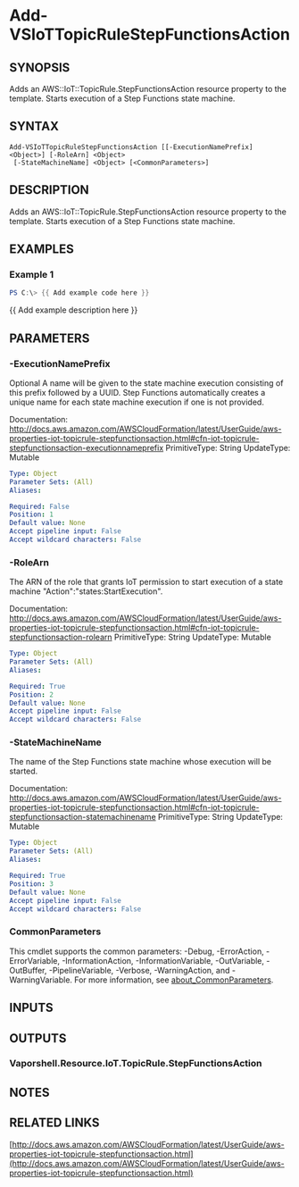 # Add-VSIoTTopicRuleStepFunctionsAction

## SYNOPSIS
Adds an AWS::IoT::TopicRule.StepFunctionsAction resource property to the template.
Starts execution of a Step Functions state machine.

## SYNTAX

```
Add-VSIoTTopicRuleStepFunctionsAction [[-ExecutionNamePrefix] <Object>] [-RoleArn] <Object>
 [-StateMachineName] <Object> [<CommonParameters>]
```

## DESCRIPTION
Adds an AWS::IoT::TopicRule.StepFunctionsAction resource property to the template.
Starts execution of a Step Functions state machine.

## EXAMPLES

### Example 1
```powershell
PS C:\> {{ Add example code here }}
```

{{ Add example description here }}

## PARAMETERS

### -ExecutionNamePrefix
Optional A name will be given to the state machine execution consisting of this prefix followed by a UUID.
Step Functions automatically creates a unique name for each state machine execution if one is not provided.

Documentation: http://docs.aws.amazon.com/AWSCloudFormation/latest/UserGuide/aws-properties-iot-topicrule-stepfunctionsaction.html#cfn-iot-topicrule-stepfunctionsaction-executionnameprefix
PrimitiveType: String
UpdateType: Mutable

```yaml
Type: Object
Parameter Sets: (All)
Aliases:

Required: False
Position: 1
Default value: None
Accept pipeline input: False
Accept wildcard characters: False
```

### -RoleArn
The ARN of the role that grants IoT permission to start execution of a state machine "Action":"states:StartExecution".

Documentation: http://docs.aws.amazon.com/AWSCloudFormation/latest/UserGuide/aws-properties-iot-topicrule-stepfunctionsaction.html#cfn-iot-topicrule-stepfunctionsaction-rolearn
PrimitiveType: String
UpdateType: Mutable

```yaml
Type: Object
Parameter Sets: (All)
Aliases:

Required: True
Position: 2
Default value: None
Accept pipeline input: False
Accept wildcard characters: False
```

### -StateMachineName
The name of the Step Functions state machine whose execution will be started.

Documentation: http://docs.aws.amazon.com/AWSCloudFormation/latest/UserGuide/aws-properties-iot-topicrule-stepfunctionsaction.html#cfn-iot-topicrule-stepfunctionsaction-statemachinename
PrimitiveType: String
UpdateType: Mutable

```yaml
Type: Object
Parameter Sets: (All)
Aliases:

Required: True
Position: 3
Default value: None
Accept pipeline input: False
Accept wildcard characters: False
```

### CommonParameters
This cmdlet supports the common parameters: -Debug, -ErrorAction, -ErrorVariable, -InformationAction, -InformationVariable, -OutVariable, -OutBuffer, -PipelineVariable, -Verbose, -WarningAction, and -WarningVariable. For more information, see [about_CommonParameters](http://go.microsoft.com/fwlink/?LinkID=113216).

## INPUTS

## OUTPUTS

### Vaporshell.Resource.IoT.TopicRule.StepFunctionsAction
## NOTES

## RELATED LINKS

[http://docs.aws.amazon.com/AWSCloudFormation/latest/UserGuide/aws-properties-iot-topicrule-stepfunctionsaction.html](http://docs.aws.amazon.com/AWSCloudFormation/latest/UserGuide/aws-properties-iot-topicrule-stepfunctionsaction.html)

